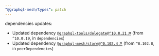 ```yaml
---
"@graphql-mesh/types": patch
---
```

dependencies updates:
  - Updated dependency [`@graphql-tools/delegate@^10.0.21` ↗︎](https://www.npmjs.com/package/@graphql-tools/delegate/v/10.0.21) (from `^10.0.19`, in `dependencies`)
  - Updated dependency [`@graphql-mesh/store@^0.102.4` ↗︎](https://www.npmjs.com/package/@graphql-mesh/store/v/0.102.4) (from `^0.102.0`, in `peerDependencies`)
